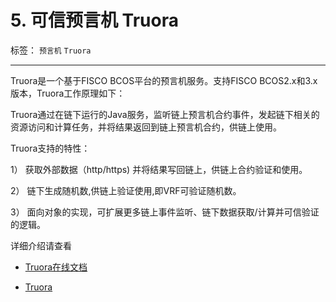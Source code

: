 #  5. 可信预言机 Truora
标签： ``预言机``  ``Truora``

-----

Truora是一个基于FISCO BCOS平台的预言机服务。支持FISCO BCOS2.x和3.x版本，Truora工作原理如下：

Truora通过在链下运行的Java服务，监听链上预言机合约事件，发起链下相关的资源访问和计算任务，并将结果返回到链上预言机合约，供链上使用。

Truora支持的特性：

1） 获取外部数据（http/https) 并将结果写回链上，供链上合约验证和使用。

2） 链下生成随机数,供链上验证使用,即VRF可验证随机数。

3） 面向对象的实现，可扩展更多链上事件监听、链下数据获取/计算并可信验证的逻辑。

详细介绍请查看

- [Truora在线文档](https://truora.readthedocs.io/zh_CN/main/)
  
- [Truora](https://github.com/WeBankBlockchain/Truora-Service)